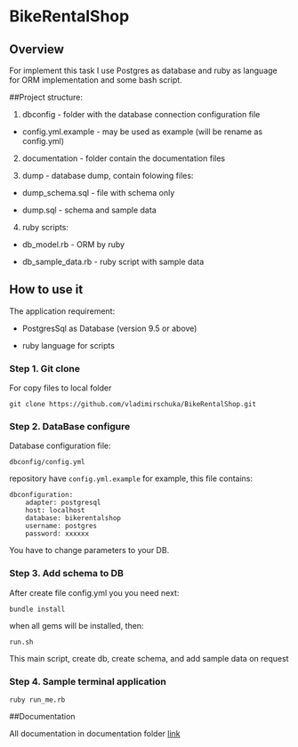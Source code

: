 # BikeRentalShop
## Overview

For implement this task I use Postgres as database and ruby as language for ORM implementation and some bash script.

##Project structure:

1. dbconfig - folder with the database connection configuration file

* config.yml.example - may be used as example (will be rename as config.yml)

2. documentation - folder contain the documentation files

3. dump - database dump, contain folowing files:

* dump_schema.sql - file with schema only

* dump.sql - schema and sample data

4. ruby scripts:

* db_model.rb - ORM by ruby

* db_sample_data.rb - ruby script with sample data	

## How to use it

The application requirement:

* PostgresSql as Database (version 9.5 or above)

* ruby language for scripts

### Step 1. Git clone
For copy files to local folder

    git clone https://github.com/vladimirschuka/BikeRentalShop.git

### Step 2. DataBase configure
Database configuration file:

    dbconfig/config.yml

repository have `config.yml.example` for example, this file contains:

    dbconfiguration:
        adapter: postgresql
        host: localhost
        database: bikerentalshop
        username: postgres
        password: xxxxxx 

You have to change parameters to your DB.


### Step 3. Add schema to DB

After create file config.yml you you need next:

	bundle install

when all gems will be installed, then:

	run.sh

This main script, create db, create schema, and add sample data on request

### Step 4. Sample terminal application

`ruby run_me.rb`

##Documentation

All documentation in documentation folder [link](https://github.com/vladimirschuka/BikeRentalShop/tree/master/documentation)



